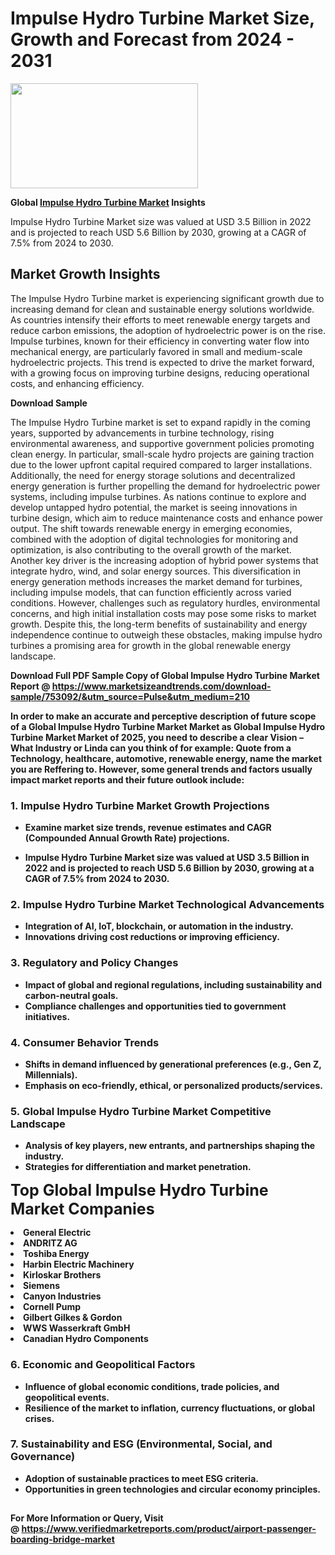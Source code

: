 <H1>Impulse Hydro Turbine Market Size, Growth and Forecast from 2024 - 2031</H1><img class="aligncenter size-medium wp-image-584254" src="https://thirdeyenews.in/wp-content/uploads/2024/09/Global-Market-Research-300x168.jpeg" alt="" width="300" height="168" /><p><strong>Global&nbsp;<a href="https://www.marketsizeandtrends.com/download-sample/753092/&amp;utm_source=Pulse&amp;utm_medium=210">Impulse Hydro Turbine Market</a> Insights</strong></p><p>Impulse Hydro Turbine Market size was valued at USD 3.5 Billion in 2022 and is projected to reach USD 5.6 Billion by 2030, growing at a CAGR of 7.5% from 2024 to 2030.</p><p><h2>Market Growth Insights</h2> <p>The Impulse Hydro Turbine market is experiencing significant growth due to increasing demand for clean and sustainable energy solutions worldwide. As countries intensify their efforts to meet renewable energy targets and reduce carbon emissions, the adoption of hydroelectric power is on the rise. Impulse turbines, known for their efficiency in converting water flow into mechanical energy, are particularly favored in small and medium-scale hydroelectric projects. This trend is expected to drive the market forward, with a growing focus on improving turbine designs, reducing operational costs, and enhancing efficiency.</p> <p><strong>Download Sample</strong></p> <p>The Impulse Hydro Turbine market is set to expand rapidly in the coming years, supported by advancements in turbine technology, rising environmental awareness, and supportive government policies promoting clean energy. In particular, small-scale hydro projects are gaining traction due to the lower upfront capital required compared to larger installations. Additionally, the need for energy storage solutions and decentralized energy generation is further propelling the demand for hydroelectric power systems, including impulse turbines. As nations continue to explore and develop untapped hydro potential, the market is seeing innovations in turbine design, which aim to reduce maintenance costs and enhance power output. The shift towards renewable energy in emerging economies, combined with the adoption of digital technologies for monitoring and optimization, is also contributing to the overall growth of the market. Another key driver is the increasing adoption of hybrid power systems that integrate hydro, wind, and solar energy sources. This diversification in energy generation methods increases the market demand for turbines, including impulse models, that can function efficiently across varied conditions. However, challenges such as regulatory hurdles, environmental concerns, and high initial installation costs may pose some risks to market growth. Despite this, the long-term benefits of sustainability and energy independence continue to outweigh these obstacles, making impulse hydro turbines a promising area for growth in the global renewable energy landscape.</p> <p><strong></p><p><span class=""><strong>Download Full PDF Sample Copy of Global Impulse Hydro Turbine Market Report</strong> @ <a href="https://www.marketsizeandtrends.com/download-sample/753092/&amp;utm_source=Pulse&amp;utm_medium=210" target="_blank">https://www.marketsizeandtrends.com/download-sample/753092/&amp;utm_source=Pulse&amp;utm_medium=210</a></span></p><p>In order to make an accurate and perceptive description of future scope of a Global&nbsp;Impulse Hydro Turbine Market Market as Global&nbsp;Impulse Hydro Turbine Market Market of 2025, you need to describe a clear Vision &ndash; What Industry or Linda can you think of for example: Quote from a Technology, healthcare, automotive, renewable energy, name the market you are Reffering to. However, some general trends and factors usually impact market reports and their future outlook include:</p><h3>1.&nbsp;<strong>Impulse Hydro Turbine Market Growth Projections</strong></h3><ul><li>Examine market size trends, revenue estimates and CAGR (Compounded Annual Growth Rate) projections.</li><li><p>Impulse Hydro Turbine Market size was valued at USD 3.5 Billion in 2022 and is projected to reach USD 5.6 Billion by 2030, growing at a CAGR of 7.5% from 2024 to 2030.</p></li></ul><h3>2.&nbsp;<strong>Impulse Hydro Turbine Market Technological Advancements</strong></h3><ul><li>Integration of AI, IoT, blockchain, or automation in the industry.</li><li>Innovations driving cost reductions or improving efficiency.</li></ul><h3>3.&nbsp;<strong>Regulatory and Policy Changes</strong></h3><ul><li>Impact of global and regional regulations, including sustainability and carbon-neutral goals.</li><li>Compliance challenges and opportunities tied to government initiatives.</li></ul><h3>4.&nbsp;<strong>Consumer Behavior Trends</strong></h3><ul><li>Shifts in demand influenced by generational preferences (e.g., Gen Z, Millennials).</li><li>Emphasis on eco-friendly, ethical, or personalized products/services.</li></ul><h3>5.&nbsp;<strong>Global Impulse Hydro Turbine Market Competitive Landscape</strong></h3><ul><li>Analysis of key players, new entrants, and partnerships shaping the industry.</li><li>Strategies for differentiation and market penetration.</li></ul><p data-pm-slice="1 1 []"><span style="color: inherit; font-family: inherit; font-size: 25px;">Top Global Impulse Hydro Turbine Market Companies</span></p><div class="" data-test-id=""><p><li>General Electric</li><li> ANDRITZ AG</li><li> Toshiba Energy</li><li> Harbin Electric Machinery</li><li> Kirloskar Brothers</li><li> Siemens</li><li> Canyon Industries</li><li> Cornell Pump</li><li> Gilbert Gilkes & Gordon</li><li> WWS Wasserkraft GmbH</li><li> Canadian Hydro Components</li></p></div><h3>6.&nbsp;<strong>Economic and Geopolitical Factors</strong></h3><ul><li>Influence of global economic conditions, trade policies, and geopolitical events.</li><li>Resilience of the market to inflation, currency fluctuations, or global crises.</li></ul><h3>7.&nbsp;<strong>Sustainability and ESG (Environmental, Social, and Governance)</strong></h3><ul><li>Adoption of sustainable practices to meet ESG criteria.</li><li>Opportunities in green technologies and circular economy principles.</li></ul><h2><strong style="font-size: 14px;">For More Information or Query, Visit @&nbsp;</strong><a style="background-color: #ffffff; font-size: 14px;" href="https://www.marketsizeandtrends.com/report/impulse-hydro-turbine-market/" target="_blank">https://www.verifiedmarketreports.com/product/airport-passenger-boarding-bridge-market</a></h2>
